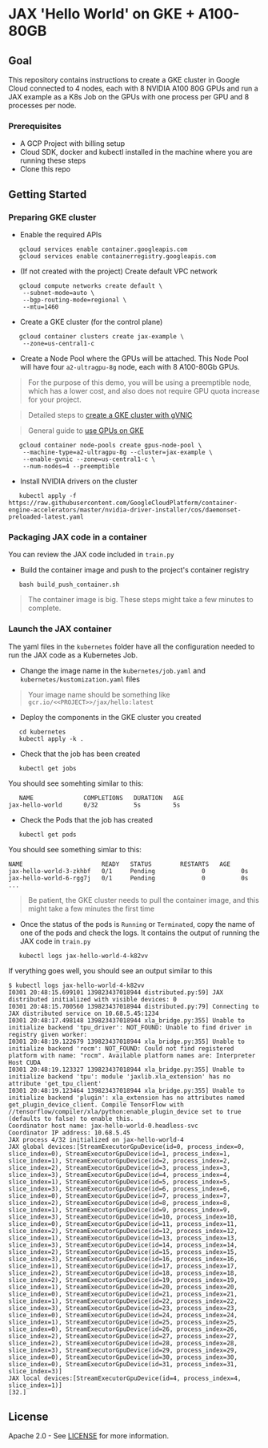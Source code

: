 # JAX 'Hello World' on GKE + A100-80GB

## Goal

This repository contains instructions to create a GKE cluster in Google Cloud 
connected to 4 nodes, each with 8 NVIDIA A100 80G GPUs and run a JAX example as a K8s Job on the GPUs with one process per GPU and 8 processes per node.

### Prerequisites

- A GCP Project with billing setup
- Cloud SDK, docker and kubectl installed in the machine where you are running these steps
- Clone this repo

## Getting Started

### Preparing GKE cluster

- Enable the required APIs

```
   gcloud services enable container.googleapis.com
   gcloud services enable containerregistry.googleapis.com
```

- (If not created with the project) Create default VPC network

```
   gcloud compute networks create default \
    --subnet-mode=auto \
    --bgp-routing-mode=regional \
    --mtu=1460
```

- Create a GKE cluster (for the control plane)

```
   gcloud container clusters create jax-example \
    --zone=us-central1-c
```

- Create a Node Pool where the GPUs will be attached.
This Node Pool will have four `a2-ultragpu-8g` node, each with
8 A100-80Gb GPUs.

> For the purpose of this demo, you will be using a preemptible node,
which has a lower cost, and also does not require GPU quota increase
for your project.

> Detailed steps to [create a GKE cluster with gVNIC](https://cloud.google.com/kubernetes-engine/docs/how-to/using-gvnic)

> General guide to [use GPUs on GKE](https://cloud.google.com/kubernetes-engine/docs/how-to/gpus) 

```
   gcloud container node-pools create gpus-node-pool \
    --machine-type=a2-ultragpu-8g --cluster=jax-example \
    --enable-gvnic --zone=us-central1-c \
    --num-nodes=4 --preemptible
```

- Install NVIDIA drivers on the cluster

```
   kubectl apply -f https://raw.githubusercontent.com/GoogleCloudPlatform/container-engine-accelerators/master/nvidia-driver-installer/cos/daemonset-preloaded-latest.yaml
```

### Packaging JAX code in a container

You can review the JAX code included in `train.py`

- Build the container image and push to the project's container registry

```
   bash build_push_container.sh
```

> The container image is big. These steps might take a few minutes to complete.

### Launch the JAX container 

The yaml files in the `kubernetes` folder have all the configuration needed to run 
the JAX code as a Kubernetes Job.

- Change the image name in the `kubernetes/job.yaml` and `kubernetes/kustomization.yaml` files
> Your image name should be something like `gcr.io/<<PROJECT>>/jax/hello:latest`

- Deploy the components in the GKE cluster you created

```
   cd kubernetes
   kubectl apply -k .
```

- Check that the job has been created

```
   kubectl get jobs
```

You should see somehting similar to this:

```
   NAME              COMPLETIONS   DURATION   AGE
jax-hello-world      0/32          5s         5s
```

- Check the Pods that the job has created

```
   kubectl get pods
```

You should see something simlar to this:
```
NAME                      READY   STATUS        RESTARTS   AGE
jax-hello-world-3-zkhbf   0/1     Pending             0          0s
jax-hello-world-6-rgg7j   0/1     Pending             0          0s
...
```

> Be patient, the GKE cluster needs to pull the container image, and this might take a few minutes the first time

- Once the status of the pods is `Running` or `Terminated`, copy the name of one of the pods and check the logs. 
It contains the output of running the JAX code in `train.py`

```
   kubectl logs jax-hello-world-4-k82vv
```

If verything goes well, you should see an output similar to this

```
$ kubectl logs jax-hello-world-4-k82vv
I0301 20:48:15.699101 139823437018944 distributed.py:59] JAX distributed initialized with visible devices: 0
I0301 20:48:15.700560 139823437018944 distributed.py:79] Connecting to JAX distributed service on 10.68.5.45:1234
I0301 20:48:17.498148 139823437018944 xla_bridge.py:355] Unable to initialize backend 'tpu_driver': NOT_FOUND: Unable to find driver in registry given worker:
I0301 20:48:19.122679 139823437018944 xla_bridge.py:355] Unable to initialize backend 'rocm': NOT_FOUND: Could not find registered platform with name: "rocm". Available platform names are: Interpreter Host CUDA
I0301 20:48:19.123327 139823437018944 xla_bridge.py:355] Unable to initialize backend 'tpu': module 'jaxlib.xla_extension' has no attribute 'get_tpu_client'
I0301 20:48:19.123464 139823437018944 xla_bridge.py:355] Unable to initialize backend 'plugin': xla_extension has no attributes named get_plugin_device_client. Compile TensorFlow with //tensorflow/compiler/xla/python:enable_plugin_device set to true (defaults to false) to enable this.
Coordinator host name: jax-hello-world-0.headless-svc
Coordinator IP address: 10.68.5.45
JAX process 4/32 initialized on jax-hello-world-4
JAX global devices:[StreamExecutorGpuDevice(id=0, process_index=0, slice_index=0), StreamExecutorGpuDevice(id=1, process_index=1, slice_index=1), StreamExecutorGpuDevice(id=2, process_index=2, slice_index=2), StreamExecutorGpuDevice(id=3, process_index=3, slice_index=3), StreamExecutorGpuDevice(id=4, process_index=4, slice_index=1), StreamExecutorGpuDevice(id=5, process_index=5, slice_index=3), StreamExecutorGpuDevice(id=6, process_index=6, slice_index=0), StreamExecutorGpuDevice(id=7, process_index=7, slice_index=2), StreamExecutorGpuDevice(id=8, process_index=8, slice_index=1), StreamExecutorGpuDevice(id=9, process_index=9, slice_index=3), StreamExecutorGpuDevice(id=10, process_index=10, slice_index=0), StreamExecutorGpuDevice(id=11, process_index=11, slice_index=2), StreamExecutorGpuDevice(id=12, process_index=12, slice_index=1), StreamExecutorGpuDevice(id=13, process_index=13, slice_index=3), StreamExecutorGpuDevice(id=14, process_index=14, slice_index=2), StreamExecutorGpuDevice(id=15, process_index=15, slice_index=3), StreamExecutorGpuDevice(id=16, process_index=16, slice_index=1), StreamExecutorGpuDevice(id=17, process_index=17, slice_index=2), StreamExecutorGpuDevice(id=18, process_index=18, slice_index=2), StreamExecutorGpuDevice(id=19, process_index=19, slice_index=1), StreamExecutorGpuDevice(id=20, process_index=20, slice_index=0), StreamExecutorGpuDevice(id=21, process_index=21, slice_index=1), StreamExecutorGpuDevice(id=22, process_index=22, slice_index=3), StreamExecutorGpuDevice(id=23, process_index=23, slice_index=0), StreamExecutorGpuDevice(id=24, process_index=24, slice_index=1), StreamExecutorGpuDevice(id=25, process_index=25, slice_index=0), StreamExecutorGpuDevice(id=26, process_index=26, slice_index=2), StreamExecutorGpuDevice(id=27, process_index=27, slice_index=2), StreamExecutorGpuDevice(id=28, process_index=28, slice_index=3), StreamExecutorGpuDevice(id=29, process_index=29, slice_index=0), StreamExecutorGpuDevice(id=30, process_index=30, slice_index=0), StreamExecutorGpuDevice(id=31, process_index=31, slice_index=3)]
JAX local devices:[StreamExecutorGpuDevice(id=4, process_index=4, slice_index=1)]
[32.]
```

## License

Apache 2.0 - See [LICENSE](LICENSE) for more information.
